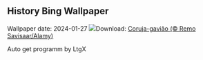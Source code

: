 ## History Bing Wallpaper
Wallpaper date: 2024-01-27
![](https://www.bing.com/th?id=OHR.HawkOwl_PT-BR7690108757_UHD.jpg&w=1000)Download: [Coruja-gavião (© Remo Savisaar/Alamy)](https://www.bing.com/th?id=OHR.HawkOwl_PT-BR7690108757_UHD.jpg)

Auto get programm by LtgX
